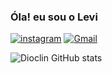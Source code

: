 ### Óla! eu sou o Levi

[![instagram](https://img.shields.io/badge/Instagram-E4405F?style=for-the-badge&logo=instagram&logoColor=white)](https://www.instagram.com/7eviatann )
[![Gmail](https://img.shields.io/badge/Gmail-D14836?style=for-the-badge&logo=gmail&logoColor=white)](https://mail.google.com/mail/u/1/#inbox)

![Dioclin GitHub stats](https://github-readme-stats.vercel.app/api?username=Dioclin&show_icons=true&theme=dark)
